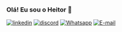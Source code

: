 
### Olá! Eu sou o Heitor 👋

[![linkedin](https://img.shields.io/badge/LinkedIn-0077B5?style=for-the-badge&logo=linkedin&logoColor=white)](www.linkedin.com/in/heitor-costa-862467223)
[![discord](https://img.shields.io/badge/Discord-7289DA?style=for-the-badge&logo=discord&logoColor=white)]()
[![Whatsapp](https://img.shields.io/badge/WhatsApp-25D366?style=for-the-badge&logo=whatsapp&logoColor=white)]()
[![E-mail](https://img.shields.io/badge/Gmail-D14836?style=for-the-badge&logo=gmail&logoColor=white)]()
